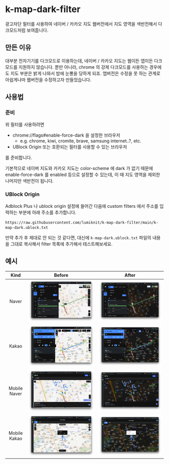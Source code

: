 # k-map-dark-filter

광고차단 필터를 사용하여 네이버 / 카카오 지도 웹버전에서 지도 영역을 색반전해서 다크모드처럼 보여줍니다.

## 만든 이유

대부분 전자기기를 다크모드로 이용하는데, 네이버 / 카카오 지도는 웹이든 앱이든 다크모드를 지원하지
않습니다. 뿐만 아니라, chrome 의 강제 다크모드를 사용하는 경우에도 지도 부분은 밝게 나와서
밤에 눈뽕을 당하게 되죠. 앱버전은 수정을 못 하는 관계로 아쉽게나마 웹버전을 수정하고자 만들었습니다.

## 사용법

### 준비

위 필터를 사용하려면

- chrome://flags#enable-force-dark 을 설정한 브라우저
  - e.g. chrome, kiwi, cromite, brave, samsung internet..?, etc.
- UBlock Origin 또는 호환되는 필터를 사용할 수 있는 브라우저

를 준비합니다.

기본적으로 네이버 지도와 카카오 지도는 color-scheme 에 dark 가 없기 때문에 enable-force-dark 를 enabled 등으로 설정할 수 있는데, 이 때 지도 영역을 제외한 나머지만 색반전이 됩니다.

### UBlock Origin

Adblock Plus 나 ublock origin 설정에 들어간 다음에 custom filters 에서 주소를 입력하는 부분에 아래 주소를 추가합니다.

```filter
https://raw.githubusercontent.com/lumiknit/k-map-dark-filter/main/k-map-dark.ublock.txt
```

만약 추가 후 제대로 안 되는 것 같다면, 대신에 `k-map-dark.ublock.txt` 파일의 내용을 그대로 복사해서 filter 목록에 추가해서 테스트해보세요.

## 예시

| Kind | Before | After |
|:----:|:------:|:-----:|
| Naver | ![naver-before](./img/naver-before.png) | ![naver-after](./img/naver-after.png) |
| Kakao | ![kakao-before](./img/kakao-before.png) | ![kakao-after](./img/kakao-after.png) |
| Mobile Naver | ![m-naver-before](./img/m-naver-before.png) | ![m-naver-after](./img/m-naver-after.png) |
| Mobile Kakao | ![m-kakao-before](./img/m-kakao-before.png) | ![m-kakao-after](./img/m-kakao-after.png) |
